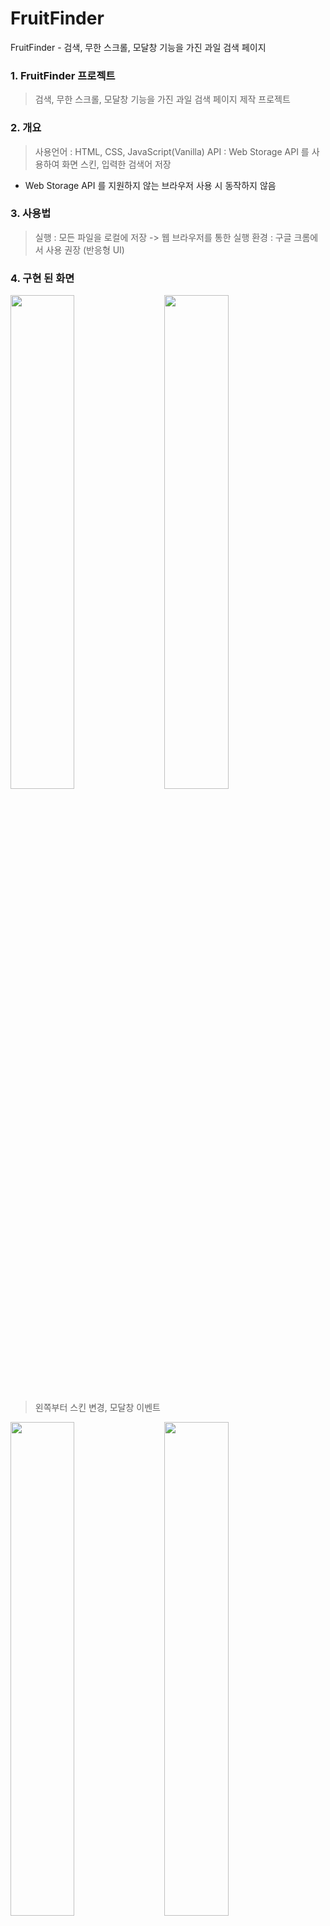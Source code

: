 # FruitFinder
FruitFinder - 검색, 무한 스크롤, 모달창 기능을 가진 과일 검색 페이지

### 1. FruitFinder 프로젝트
> 검색, 무한 스크롤, 모달창 기능을 가진 과일 검색 페이지 제작 프로젝트

### 2. 개요
> 사용언어 : HTML, CSS, JavaScript(Vanilla)
> API : Web Storage API 를 사용하여 화면 스킨, 입력한 검색어 저장
* Web Storage API 를 지원하지 않는 브라우저 사용 시 동작하지 않음

### 3. 사용법
> 실행 : 모든 파일을 로컬에 저장 -> 웹 브라우저를 통한 실행
> 환경 : 구글 크롬에서 사용 권장 (반응형 UI)

### 4. 구현 된 화면
<div>
  <img width="45%" src="https://user-images.githubusercontent.com/36183001/89730729-76135600-da7c-11ea-961c-08972cd78678.gif">
  &nbsp;&nbsp;&nbsp;
  <img width="45%" src="https://user-images.githubusercontent.com/36183001/89730828-3c8f1a80-da7d-11ea-9445-855b53ad6cf9.gif">
</div>

> 왼쪽부터 스킨 변경, 모달창 이벤트

<div>
  <img width="45%" src="https://user-images.githubusercontent.com/36183001/89730867-9d1e5780-da7d-11ea-9084-f67f9beef0bc.gif">
  &nbsp;&nbsp;&nbsp;
  <img width="45%" src="https://user-images.githubusercontent.com/36183001/89730729-76135600-da7c-11ea-961c-08972cd78678.gif">
</div>

> apple 검색한 결과, 검색한 결과가 존재하지 않음 (404 Not Found)


